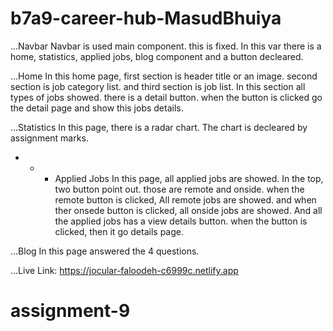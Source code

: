 # b7a9-career-hub-MasudBhuiya

...Navbar
     Navbar is used main component. this is fixed. In this var there is a home, statistics, applied jobs, blog component and a button decleared.

...Home
    In this home page, first section is header title or an image. second section is job category list. and third section is job list. In this section all types of jobs showed. there is a detail button. when the button is clicked go the detail page and show this jobs details.

...Statistics
    In this page, there is a radar chart. The chart is decleared by assignment marks.

 * * * Applied Jobs
    In this page, all applied jobs are showed. In the top, two button point out. those are remote and onside. when the remote button is clicked, All remote jobs are showed. and when ther onsede button is clicked, all onside jobs are showed. And all the applied jobs has a view details button. when the button is clicked, then it go details page. 

...Blog
    In this page answered the 4 questions. 

...Live Link:
        https://jocular-faloodeh-c6999c.netlify.app
# assignment-9
